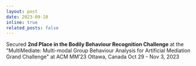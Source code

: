 ```yaml
---
layout: post
date: 2023-09-10
inline: true
related_posts: false
---
```


Secured <b>2nd Place in the Bodily Behaviour Recognition Challenge</b> at the "MultiMediate: Multi-modal Group Behaviour Analysis for Artificial Mediation Grand Challenge" at ACM MM’23 Ottawa, Canada Oct 29 - Nov 3, 2023

